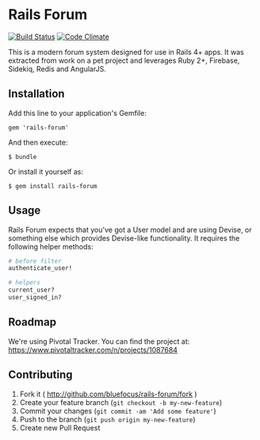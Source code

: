 # Rails Forum

[![Build Status][Build Status Image]][Build Status]
[![Code Climate][Code Climate Image]][Code Climate]

[Build Status Image]: https://secure.travis-ci.org/bluefocus/rails-forum.png?branch=master
[Build Status]: http://travis-ci.org/bluefocus/rails-forum
[Code Climate Image]: https://codeclimate.com/github/bluefocus/rails-forum.png
[Code Climate]: https://codeclimate.com/github/bluefocus/rails-forum

This is a modern forum system designed for use in Rails 4+ apps. It was extracted from work on a pet project and leverages Ruby 2+, Firebase, Sidekiq, Redis and AngularJS.

## Installation

Add this line to your application's Gemfile:

    gem 'rails-forum'

And then execute:

    $ bundle

Or install it yourself as:

    $ gem install rails-forum

## Usage

Rails Forum expects that you've got a User model and are using Devise, or something else which provides Devise-like functionality. It requires the following helper methods:

```ruby
# before filter
authenticate_user!

# helpers
current_user?
user_signed_in?
```

## Roadmap

We're using Pivotal Tracker. You can find the project at: https://www.pivotaltracker.com/n/projects/1087684

## Contributing

1. Fork it ( http://github.com/bluefocus/rails-forum/fork )
2. Create your feature branch (`git checkout -b my-new-feature`)
3. Commit your changes (`git commit -am 'Add some feature'`)
4. Push to the branch (`git push origin my-new-feature`)
5. Create new Pull Request
